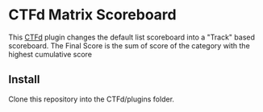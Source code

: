 # CTFd Matrix Scoreboard

This [CTFd](https://github.com/CTFd/CTFd) plugin changes the default list scoreboard into a "Track" based scoreboard.
The Final Score is the sum of score of the category with the highest cumulative score

## Install

Clone this repository into the CTFd/plugins folder.


